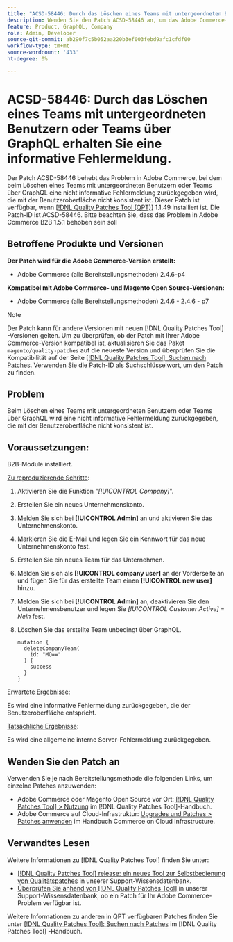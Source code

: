 ```yaml
---
title: "ACSD-58446: Durch das Löschen eines Teams mit untergeordneten Benutzern oder Teams über GraphQL erhalten Sie eine nicht informative Fehlermeldung "
description: Wenden Sie den Patch ACSD-58446 an, um das Adobe Commerce-Problem zu beheben, bei dem beim Löschen eines Teams mit untergeordneten Benutzern oder Teams über GraphQL eine nicht informative Fehlermeldung zurückgegeben wird, die nicht mit der Benutzeroberfläche übereinstimmt.
feature: Product, GraphQL, Company
role: Admin, Developer
source-git-commit: ab290f7c5b052aa220b3ef003febd9afc1cfdf00
workflow-type: tm+mt
source-wordcount: '433'
ht-degree: 0%

---
```


# ACSD-58446: Durch das Löschen eines Teams mit untergeordneten Benutzern oder Teams über GraphQL erhalten Sie eine informative Fehlermeldung.

Der Patch ACSD-58446 behebt das Problem in Adobe Commerce, bei dem beim Löschen eines Teams mit untergeordneten Benutzern oder Teams über GraphQL eine nicht informative Fehlermeldung zurückgegeben wird, die mit der Benutzeroberfläche nicht konsistent ist. Dieser Patch ist verfügbar, wenn [[!DNL Quality Patches Tool (QPT)]](/help/announcements/adobe-commerce-announcements/magento-quality-patches-released-new-tool-to-self-serve-quality-patches.md) 1.1.49 installiert ist. Die Patch-ID ist ACSD-58446. Bitte beachten Sie, dass das Problem in Adobe Commerce B2B 1.5.1 behoben sein soll

## Betroffene Produkte und Versionen

**Der Patch wird für die Adobe Commerce-Version erstellt:**

* Adobe Commerce (alle Bereitstellungsmethoden) 2.4.6-p4

**Kompatibel mit Adobe Commerce- und Magento Open Source-Versionen:**

* Adobe Commerce (alle Bereitstellungsmethoden) 2.4.6 - 2.4.6 - p7

>[!NOTE]
>
>Der Patch kann für andere Versionen mit neuen [!DNL Quality Patches Tool] -Versionen gelten. Um zu überprüfen, ob der Patch mit Ihrer Adobe Commerce-Version kompatibel ist, aktualisieren Sie das Paket `magento/quality-patches` auf die neueste Version und überprüfen Sie die Kompatibilität auf der Seite [[!DNL Quality Patches Tool]: Suchen nach Patches](https://experienceleague.adobe.com/tools/commerce-quality-patches/index.html). Verwenden Sie die Patch-ID als Suchschlüsselwort, um den Patch zu finden.

## Problem

Beim Löschen eines Teams mit untergeordneten Benutzern oder Teams über GraphQL wird eine nicht informative Fehlermeldung zurückgegeben, die mit der Benutzeroberfläche nicht konsistent ist.

## Voraussetzungen:

B2B-Module installiert.

<u>Zu reproduzierende Schritte</u>:

1. Aktivieren Sie die Funktion &quot;*[!UICONTROL Company]*&quot;.
1. Erstellen Sie ein neues Unternehmenskonto.
1. Melden Sie sich bei **[!UICONTROL Admin]** an und aktivieren Sie das Unternehmenskonto.
1. Markieren Sie die E-Mail und legen Sie ein Kennwort für das neue Unternehmenskonto fest.
1. Erstellen Sie ein neues Team für das Unternehmen.
1. Melden Sie sich als **[!UICONTROL company user]** an der Vorderseite an und fügen Sie für das erstellte Team einen **[!UICONTROL new user]** hinzu.
1. Melden Sie sich bei **[!UICONTROL Admin]** an, deaktivieren Sie den Unternehmensbenutzer und legen Sie *[!UICONTROL Customer Active]* = *Nein* fest.
1. Löschen Sie das erstellte Team unbedingt über GraphQL.

   ```
   mutation {
     deleteCompanyTeam(
       id: "MQ=="
     ) {
       success
     }
   }
   ```

<u>Erwartete Ergebnisse</u>:

Es wird eine informative Fehlermeldung zurückgegeben, die der Benutzeroberfläche entspricht.

<u>Tatsächliche Ergebnisse</u>:

Es wird eine allgemeine interne Server-Fehlermeldung zurückgegeben.

## Wenden Sie den Patch an

Verwenden Sie je nach Bereitstellungsmethode die folgenden Links, um einzelne Patches anzuwenden:

* Adobe Commerce oder Magento Open Source vor Ort: [[!DNL Quality Patches Tool] > Nutzung](https://experienceleague.adobe.com/docs/commerce-operations/tools/quality-patches-tool/usage.html) im [!DNL Quality Patches Tool]-Handbuch.
* Adobe Commerce auf Cloud-Infrastruktur: [Upgrades und Patches > Patches anwenden](https://experienceleague.adobe.com/docs/commerce-cloud-service/user-guide/develop/upgrade/apply-patches.html) im Handbuch Commerce on Cloud Infrastructure.

## Verwandtes Lesen

Weitere Informationen zu [!DNL Quality Patches Tool] finden Sie unter:

* [[!DNL Quality Patches Tool] release: ein neues Tool zur Selbstbedienung von Qualitätspatches](/help/announcements/adobe-commerce-announcements/magento-quality-patches-released-new-tool-to-self-serve-quality-patches.md) in unserer Support-Wissensdatenbank.
* [Überprüfen Sie anhand von  [!DNL Quality Patches Tool]](/help/support-tools/patches-available-in-qpt-tool/check-patch-for-magento-issue-with-magento-quality-patches.md) in unserer Support-Wissensdatenbank, ob ein Patch für Ihr Adobe Commerce-Problem verfügbar ist.

Weitere Informationen zu anderen in QPT verfügbaren Patches finden Sie unter [[!DNL Quality Patches Tool]: Suchen nach Patches](https://experienceleague.adobe.com/tools/commerce-quality-patches/index.html) im [!DNL Quality Patches Tool] -Handbuch.
